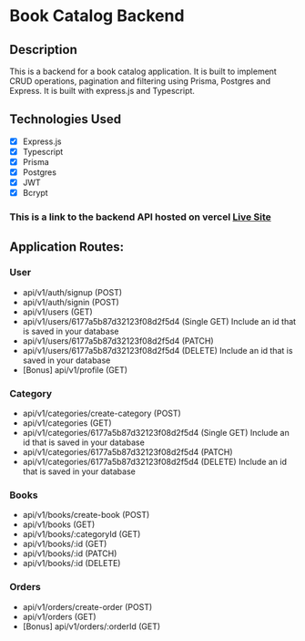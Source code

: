 # Book Catalog Backend
## Description
This is a backend for a book catalog application. It is built to implement CRUD operations, pagination and filtering using Prisma, Postgres and Express. It is built with express.js and Typescript.

## Technologies Used
- [x] Express.js
- [x] Typescript
- [x] Prisma
- [x] Postgres
- [x] JWT
- [x] Bcrypt
<!-- 
## Entity Relationship Diagram

<p>
<img src="./ERD.png" align="center" width="100%" height="100%" style="border-radius: 30px;">
</p> -->

### This is a link to the backend API hosted on vercel [Live Site](https://book-bd.vercel.app//)

## Application Routes:

### User

- api/v1/auth/signup (POST)
- api/v1/auth/signin (POST)
- api/v1/users (GET)
- api/v1/users/6177a5b87d32123f08d2f5d4 (Single GET) Include an id that is saved in your database
- api/v1/users/6177a5b87d32123f08d2f5d4 (PATCH)
- api/v1/users/6177a5b87d32123f08d2f5d4 (DELETE) Include an id that is saved in your database
- [Bonus] api/v1/profile (GET)

### Category

- api/v1/categories/create-category (POST)
- api/v1/categories (GET)
- api/v1/categories/6177a5b87d32123f08d2f5d4 (Single GET) Include an id that is saved in your database
- api/v1/categories/6177a5b87d32123f08d2f5d4 (PATCH)
- api/v1/categories/6177a5b87d32123f08d2f5d4 (DELETE) Include an id that is saved in your database

### Books

- api/v1/books/create-book (POST)
- api/v1/books (GET)
- api/v1/books/:categoryId (GET)
- api/v1/books/:id (GET)
- api/v1/books/:id (PATCH)
- api/v1/books/:id (DELETE)

### Orders

- api/v1/orders/create-order (POST)
- api/v1/orders (GET) 
- [Bonus] api/v1/orders/:orderId (GET)
